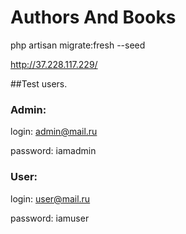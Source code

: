# Authors And Books


php artisan migrate:fresh --seed


http://37.228.117.229/

##Test users.

### Admin:

login: admin@mail.ru

password: iamadmin

### User:

login: user@mail.ru

password: iamuser

